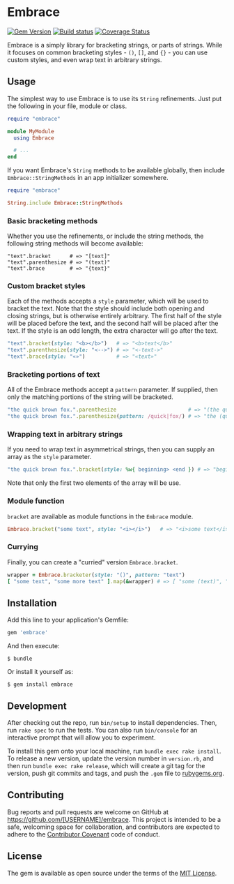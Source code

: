# Embrace

[![Gem Version][gem-badge]][gem]
[![Build status][build-badge]][build]
[![Coverage Status][coverage-badge]][coverage]

Embrace is a simply library for bracketing strings, or parts of strings. While it focuses on common
bracketing styles - `()`, `[]`, and `{}` - you can use custom styles, and even wrap text in arbitrary
strings.

## Usage

The simplest way to use Embrace is to use its `String` refinements. Just put the following in your
file, module or class.

```ruby
require "embrace"

module MyModule
  using Embrace

  # ...
end
```

If you want Embrace's `String` methods to be available globally, then include `Embrace::StringMethods`
in an app initializer somewhere.

```ruby
require "embrace"

String.include Embrace::StringMethods
```

### Basic bracketing methods

Whether you use the refinements, or include the string methods, the following string methods will become
available:

```
"text".bracket      # => "[text]"
"text".parenthesize # => "(text)"
"text".brace        # => "{text}"
```

### Custom bracket styles

Each of the methods accepts a `style` parameter, which will be used to bracket the text. Note that the
style should include both opening and closing strings, but is otherwise entirely arbitrary. The first
half of the style will be placed before the text, and the second half will be placed after the text. If
the style is an odd length, the extra character will go after the text.

```ruby
"text".bracket(style: "<b></b>")   # => "<b>text</b>"
"text".parenthesize(style: "<-->") # => "<-text->"
"text".brace(style: "«»")          # => "«text»"
```

### Bracketing portions of text

All of the Embrace methods accept a `pattern` parameter. If supplied, then only the matching portions of
the string will be bracketed.

```ruby
"the quick brown fox.".parenthesize                       # => "(the quick brown fox.)"
"the quick brown fox.".parenthesize(pattern: /quick|fox/) # => "the (quick) brown (fox)."
```

### Wrapping text in arbitrary strings

If you need to wrap text in asymmetrical strings, then you can supply an array as the `style` parameter.

```ruby
"the quick brown fox.".bracket(style: %w{ beginning> <end }) # => "beginning>the quick brown fox.<end"
```

Note that only the first two elements of the array will be use.

### Module function

`bracket` are available as module functions in the `Embrace` module.

```ruby
Embrace.bracket("some text", style: "<i></i>")   # => "<i>some text</i>"
```

### Currying

Finally, you can create a "curried" version `Embrace.bracket`.

```ruby
wrapper = Embrace.bracketer(style: "()", pattern: "text")
[ "some text", "some more text" ].map(&wrapper) # => [ "some (text)", "some more (text)" ]
```

## Installation

Add this line to your application's Gemfile:

```ruby
gem 'embrace'
```

And then execute:

    $ bundle

Or install it yourself as:

    $ gem install embrace

## Development

After checking out the repo, run `bin/setup` to install dependencies. Then, run `rake spec` to run the tests.
 You can also run `bin/console` for an interactive prompt that will allow you to experiment.

To install this gem onto your local machine, run `bundle exec rake install`. To release a new version, update
the version number in `version.rb`, and then run `bundle exec rake release`, which will create a git tag for the
version, push git commits and tags, and push the `.gem` file to [rubygems.org](https://rubygems.org).

## Contributing

Bug reports and pull requests are welcome on GitHub at https://github.com/[USERNAME]/embrace. This project is
intended to be a safe, welcoming space for collaboration, and contributors are expected to adhere to the
[Contributor Covenant](http://contributor-covenant.org) code of conduct.


## License

The gem is available as open source under the terms of the [MIT License](http://opensource.org/licenses/MIT).

[gem-badge]:        https://badge.fury.io/rb/embrace.svg
[gem]:              http://badge.fury.io/rb/embrace
[build-badge]:      https://travis-ci.org/johncarney/embrace.svg?branch=master
[build]:            https://travis-ci.org/johncarney/embrace
[coverage-badge]:   https://img.shields.io/coveralls/johncarney/embrace.svg
[coverage]:         https://coveralls.io/r/johncarney/embrace?branch=master
